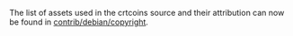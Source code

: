 The list of assets used in the crtcoins source and their attribution can now be found in [contrib/debian/copyright](../contrib/debian/copyright).
